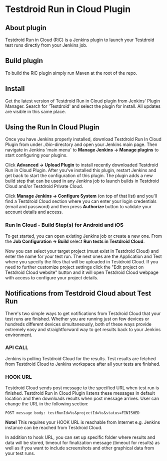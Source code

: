 # Testdroid Run in Cloud Plugin

## About plugin

Testdroid Run in Cloud (RiC) is a Jenkins plugin to launch your
Testdroid test runs directly from your Jenkins job.

## Build plugin

To build the RiC plugin simply run Maven at the root of the repo.

## Install

Get the latest version of Testdroid Run in Cloud plugin from Jenkins' Plugin Manager. Search for 'Testdroid' and select the plugin for install. All updates are visible in this same place.

## Using the Run In Cloud Plugin

Once you have Jenkins properly installed, download Testdroid Run In
Cloud Plugin from under *./bin*-directory and open your Jenkins main
page. Then navigate in Jenkins 'main menu' to **Manage Jenkins -> Manage
plugins** to start configuring your plugins.

Click **Advanced -> Upload Plugin** to install recently downloaded
Testdroid Run in Cloud Plugin. After you've installed this plugin,
restart Jenkins and get back to start the configuration of this
plugin. The plugin adds a new build step that can be used in any
Jenkins job to launch builds in Testdroid Cloud and/or Testdroid
Private Cloud.

Click **Manage Jenkins -> Configure System** (on top of that list) and
you'll find a Testdroid Cloud section where you can enter your login
credentials (email and password) and then press **Authorize** button to
validate your account details and access.

### Run In Cloud - Build Step(s) for Android and iOS

To get started, you can open existing Jenkins job or create a new
one. From the **Job Configuration -> Build** select **Run tests in
Testdroid Cloud**.

Now you can select your target project (must exist in Testdroid Cloud)
and enter the name for your test run. The next ones are the
Application and Test where you specify the files that will be uploaded
in Testdroid Cloud. If you need to further customize project settings
click the "Edit project on Testdroid Cloud website" button and it will
open Testdroid Cloud webpage with access to configure your project
details.

## Notifications from Testdroid Cloud about Test Run

There's two simple ways to get notifications from Testdroid Cloud that
your test runs are finished. Whether you are running just on few
devices or hundreds different devices simultaneously, both of these
ways provide extremely easy and straightforward way to get results
back to your Jenkins environment.

### API CALL

Jenkins is polling Testdroid Cloud for the results. Test results are
fetched from Testdroid Cloud to Jenkins workspace after all your tests
are finished.

### HOOK URL

Testdroid Cloud sends post message to the specified URL when test run
is finished. Testdroid Run in Cloud Plugin listens these messages in
default location and then downloads results when post message
arrives. User can change the URL in the following section:

    POST message body: testRunId=%s&projectId=%s&status=FINISHED

**Note!**  This requires your HOOK URL is reachable from Internet
e.g. Jenkins instance can be reached from Testdroid Cloud.

In addition to hook URL, you can set up specific folder where results
and data will be stored, timeout for finalization message (timeout for
results) as well as if you want to include screenshots and other
graphical data from your test runs.
